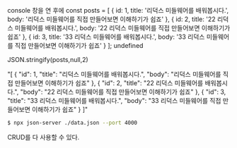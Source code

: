 console 창을 연 후에 
const posts = [
  {
    id: 1,
    title: '리덕스 미들웨어를 배워봅시다.',
    body: '리덕스 미들웨어를 직접 만들어보면 이해하기가 쉽죠'
  },
  {
    id: 2,
    title: '22 리덕스 미들웨어를 배워봅시다.',
    body: '22 리덕스 미들웨어를 직접 만들어보면 이해하기가 쉽죠'
  },
  {
    id: 3,
    title: '33 리덕스 미들웨어를 배워봅시다.',
    body: '33 리덕스 미들웨어를 직접 만들어보면 이해하기가 쉽죠'
  }
];
undefined

JSON.stringify(posts,null,2)

"[
  {
    "id": 1,
    "title": "리덕스 미들웨어를 배워봅시다.",
    "body": "리덕스 미들웨어를 직접 만들어보면 이해하기가 쉽죠"
  },
  {
    "id": 2,
    "title": "22 리덕스 미들웨어를 배워봅시다.",
    "body": "22 리덕스 미들웨어를 직접 만들어보면 이해하기가 쉽죠"
  },
  {
    "id": 3,
    "title": "33 리덕스 미들웨어를 배워봅시다.",
    "body": "33 리덕스 미들웨어를 직접 만들어보면 이해하기가 쉽죠"
  }
]"

```bash
$ npx json-server ./data.json --port 4000
```

CRUD를 다 사용할 수 있다.
